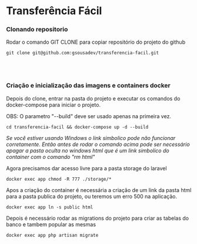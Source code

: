 # Transferência Fácil

### **Clonando repositorio**

Rodar o comando GIT CLONE para copiar repositório do projeto do github

    git clone git@github.com:gsousadev/transferencia-facil.git

<br/>
<br/>

### **Criação e inicialização das imagens e containers docker**

Depois do clone, entrar na pasta do projeto e executar os comandos do docker-compose para iniciar o projeto. 

OBS: O parametro "--build" deve ser usado apenas na primeira vez.

    cd transferencia-facil && docker-compose up -d --build

*Se você estiver usando Windows o link simbolico pode não funcionar corretamente. Então antes de rodar o comando acima pode ser necessário apagar a pasta oculta no windows html que é um link simbolico do container com o comando "rm html"*

Agora precisamos dar acesso livre para a pasta storage do laravel

    docker exec app chmod -R 777 ./storage/*

Apos a criação do container é necessária a criação de um link da pasta html para a pasta publica do projeto, ou teremos um erro 500 na aplicação.

    docker exec app ln -s public html

Depois é necessário rodar as migrations do projeto para criar as tabelas do banco e tambem popular as mesmas

    docker exec app php artisan migrate



